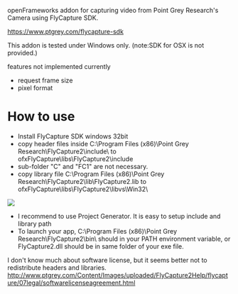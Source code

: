 openFrameworks addon for capturing video from Point Grey Research's Camera using FlyCapture SDK.

https://www.ptgrey.com/flycapture-sdk

This addon is tested under Windows only.
(note:SDK for OSX is not provided.)

features not implemented currently
* request frame size
* pixel format

# How to use

* Install FlyCapture SDK windows 32bit
* copy header files inside C:\Program Files (x86)\Point Grey Research\FlyCapture2\include\ to ofxFlyCapture\libs\FlyCapture2\include
* sub-folder "C" and "FC1" are not necessary.
* copy library file C:\Program Files (x86)\Point Grey Research\FlyCapture2\lib\FlyCapture2.lib to ofxFlyCapture\libs\FlyCapture2\libvs\Win32\

![](https://i.gyazo.com/977d45d33c98e66cf8acfd3909daf314.png)


* I recommend to use Project Generator. It is easy to setup include and library path
* To launch your app, C:\Program Files (x86)\Point Grey Research\FlyCapture2\bin\ should in your PATH environment variable, or FlyCapture2.dll should be in same folder of your exe file.

I don't know much about software license, but it seems better not to redistribute headers and libraries.
http://www.ptgrey.com/Content/Images/uploaded/FlyCapture2Help/flycapture/07legal/softwarelicenseagreement.html
